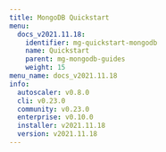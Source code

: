 ```yaml
---
title: MongoDB Quickstart
menu:
  docs_v2021.11.18:
    identifier: mg-quickstart-mongodb
    name: Quickstart
    parent: mg-mongodb-guides
    weight: 15
menu_name: docs_v2021.11.18
info:
  autoscaler: v0.8.0
  cli: v0.23.0
  community: v0.23.0
  enterprise: v0.10.0
  installer: v2021.11.18
  version: v2021.11.18
---
```


